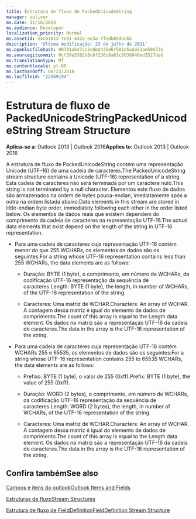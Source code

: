 ```yaml
---
title: Estrutura de fluxo de PackedUnicodeString
manager: soliver
ms.date: 11/16/2014
ms.audience: Developer
localization_priority: Normal
ms.assetid: e4cb1613-7e81-432a-ae3a-7fedb05dac65
description: 'Última modificação: 23 de julho de 2011'
ms.openlocfilehash: 00791ab47cc3c6bd435d6f581e5ada53ae59d73b
ms.sourcegitcommit: 0cf39e5382b8c6f236c8a63c6036849ed3527ded
ms.translationtype: MT
ms.contentlocale: pt-BR
ms.lasthandoff: 08/23/2018
ms.locfileid: "22569194"
---
```

# <a name="packedunicodestring-stream-structure"></a><span data-ttu-id="33923-103">Estrutura de fluxo de PackedUnicodeString</span><span class="sxs-lookup"><span data-stu-id="33923-103">PackedUnicodeString Stream Structure</span></span>

  
  
<span data-ttu-id="33923-104">**Aplica-se a**: Outlook 2013 | Outlook 2016</span><span class="sxs-lookup"><span data-stu-id="33923-104">**Applies to**: Outlook 2013 | Outlook 2016</span></span> 
  
<span data-ttu-id="33923-105">A estrutura de fluxo de PackedUnicodeString contém uma representação Unicode (UTF-16) de uma cadeia de caracteres.</span><span class="sxs-lookup"><span data-stu-id="33923-105">The PackedUnicodeString stream structure contains a Unicode (UTF-16) representation of a string.</span></span> <span data-ttu-id="33923-106">Esta cadeia de caracteres não será terminada por um caractere nulo.</span><span class="sxs-lookup"><span data-stu-id="33923-106">This string is not terminated by a null character.</span></span> <span data-ttu-id="33923-107">Elementos este fluxo de dados são armazenados na ordem de bytes pouca-endian, imediatamente após a outra na ordem listada abaixo.</span><span class="sxs-lookup"><span data-stu-id="33923-107">Data elements in this stream are stored in little-endian byte order, immediately following each other in the order listed below.</span></span> <span data-ttu-id="33923-108">Os elementos de dados reais que existem dependem do comprimento da cadeia de caracteres na representação UTF-16.</span><span class="sxs-lookup"><span data-stu-id="33923-108">The actual data elements that exist depend on the length of the string in UTF-16 representation.</span></span>
  
- <span data-ttu-id="33923-109">Para uma cadeia de caracteres cuja representação UTF-16 contém menor do que 255 WCHARs, os elementos de dados são os seguintes:</span><span class="sxs-lookup"><span data-stu-id="33923-109">For a string whose UTF-16 representation contains less than 255 WCHARs, the data elements are as follows:</span></span>
    
  - <span data-ttu-id="33923-110">Duração: BYTE (1 byte), o comprimento, em número de WCHARs, da codificação UTF-16 representação da sequência de caracteres.</span><span class="sxs-lookup"><span data-stu-id="33923-110">Length: BYTE (1 byte), the length, in number of WCHARs, of the UTF-16 representation of the string.</span></span>
    
  - <span data-ttu-id="33923-111">Caracteres: Uma matriz de WCHAR.</span><span class="sxs-lookup"><span data-stu-id="33923-111">Characters: An array of WCHAR.</span></span> <span data-ttu-id="33923-112">A contagem dessa matriz é igual do elemento de dados de comprimento.</span><span class="sxs-lookup"><span data-stu-id="33923-112">The count of this array is equal to the Length data element.</span></span> <span data-ttu-id="33923-113">Os dados na matriz são a representação UTF-16 da cadeia de caracteres.</span><span class="sxs-lookup"><span data-stu-id="33923-113">The data in the array is the UTF-16 representation of the string.</span></span>
    
- <span data-ttu-id="33923-114">Para uma cadeia de caracteres cuja representação UTF-16 contém WCHARs 255 e 65535, os elementos de dados são os seguintes:</span><span class="sxs-lookup"><span data-stu-id="33923-114">For a string whose UTF-16 representation contains 255 to 65535 WCHARs, the data elements are as follows:</span></span>
    
  - <span data-ttu-id="33923-115">Prefixo: BYTE (1 byte), o valor de 255 (0xff).</span><span class="sxs-lookup"><span data-stu-id="33923-115">Prefix: BYTE (1 byte), the value of 255 (0xff).</span></span>
    
  - <span data-ttu-id="33923-116">Duração: WORD (2 bytes), o comprimento, em número de WCHARs, da codificação UTF-16 representação da sequência de caracteres.</span><span class="sxs-lookup"><span data-stu-id="33923-116">Length: WORD (2 bytes), the length, in number of WCHARs, of the UTF-16 representation of the string.</span></span>
    
  - <span data-ttu-id="33923-117">Caracteres: Uma matriz de WCHAR.</span><span class="sxs-lookup"><span data-stu-id="33923-117">Characters: An array of WCHAR.</span></span> <span data-ttu-id="33923-118">A contagem dessa matriz é igual do elemento de dados de comprimento.</span><span class="sxs-lookup"><span data-stu-id="33923-118">The count of this array is equal to the Length data element.</span></span> <span data-ttu-id="33923-119">Os dados na matriz são a representação UTF-16 da cadeia de caracteres.</span><span class="sxs-lookup"><span data-stu-id="33923-119">The data in the array is the UTF-16 representation of the string.</span></span>
    
## <a name="see-also"></a><span data-ttu-id="33923-120">Confira também</span><span class="sxs-lookup"><span data-stu-id="33923-120">See also</span></span>



[<span data-ttu-id="33923-121">Campos e itens do outlook</span><span class="sxs-lookup"><span data-stu-id="33923-121">Outlook Items and Fields</span></span>](outlook-items-and-fields.md)
  
[<span data-ttu-id="33923-122">Estruturas de fluxo</span><span class="sxs-lookup"><span data-stu-id="33923-122">Stream Structures</span></span>](stream-structures.md)
  
[<span data-ttu-id="33923-123">Estrutura de fluxo de FieldDefinition</span><span class="sxs-lookup"><span data-stu-id="33923-123">FieldDefinition Stream Structure</span></span>](fielddefinition-stream-structure.md)

